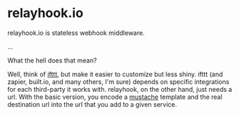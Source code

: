 # relayhook.io

relayhook.io is stateless webhook middleware.

...

What the hell does that mean?

Well, think of [ifttt](), but make it easier to customize but less shiny. ifttt
(and zapier, built.io, and many others, I'm sure) depends on specific
integrations for each third-party it works with. relayhook, on the other hand,
just needs a url. With the basic version, you encode a [mustache]() template and
the real destination url into the url that you add to a given service.

